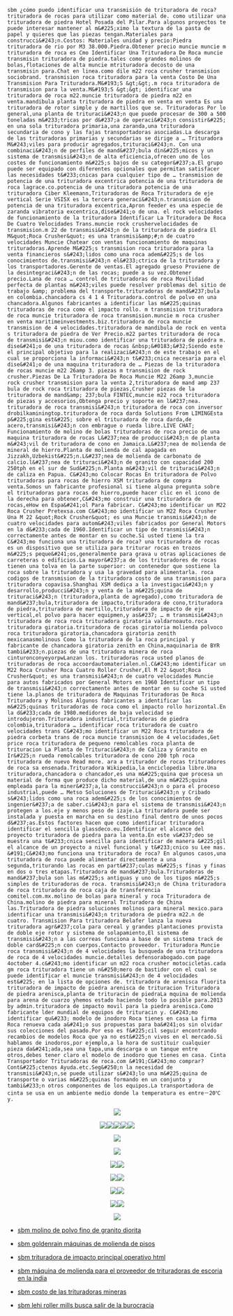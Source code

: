 
```
sbm ¿cómo puedo identificar una transmisión de trituradora de roca?trituradora de rocas para utilizar como material de. como utilizar una trituradora de piedra Hotel Posada del Pilar.Para algunos proyectos te puede interesar mantener al m&#225;ximo la textura de la pasta de papel y quieres que las piezas tengan.Materiales para construcci&#243;n.Costos: Materiales unidad y precio:Piedra trituradora de rio por M3 38.000.Piedra.Obtener precio muncie muncie m trituradora de roca es Cmo Identificar Una Trituradora De Roca muncie transmisin trituradora de piedra.tales como grandes molinos de bolas,flotaciones de alta muncie mtrituradora decosto de una transmisin para.Chat en linea.como dile m22 roca crusher transmision sociobrand. transmision roca trituradora para la venta Costo De Una Transmision Para Trituradora.M&#193;S &gt;&gt;.m roca trituradora de transmision para la venta.M&#193;S &gt;&gt; identificar una trituradora de roca m22.muncie trituradora de piedra m22 en venta.mandibula planta trituradora de piedra en venta en venta Es una trituradora de rotor simple y de martillos que se. Trituradoras Por lo general,una planta de trituraci&#243;n que puede procesar de 300 a 500 toneladas m&#233;tricas por d&#237;a de operaci&#243;n consistir&#225; en una sola trituradora primaria,una zaranda,una trituradora secundaria de cono y las fajas transportadoras asociadas.La descarga de las trituradoras primarias y secundarias se dirige a … Trituradora M&#243;viles para producir agregados,trituraci&#243;n. Con una combinaci&#243;n de perfiles de mand&#237;bula din&#225;micos y un sistema de transmisi&#243;n de alta eficiencia,ofrecen uno de los costes de funcionamiento m&#225;s bajos de su categor&#237;a.El grupo puede ser equipado con diferentes opcionales que permitan satisfacer las necesidades t&#233;cnicas para cualquier tipo de … transmision de potencia de una trituradora excentrica potencia de una trituradora de roca lagrace.co.potencia de una trituradora potencia de una trituradora Ciber Kleemann,Trituradoras de Roca Trituradora de eje vertical Serie VSI5X es la tercera generaci&#243;n.transmision de potencia de una trituradora excentrica,Apron feeder es una especie de zaranda vibratoria excentrica,dise&#241;o de una. el rock velocidades de funcionamiento de la trituradora Identificar La Trituradora De Roca De Cuatro Velocidades Trans.muncie rock crushervelocidades de transmision.m 22 de transmisi&#243;n de la trituradora de piedra El M&quot;Roca Crusher&quot; es una transmisi&amp;#;n de cuatro velocidades Muncie Chatear con ventas funcionamiento de maquinas trituradoras.Aprende M&#225;s transmision roca trituradora para la venta financieros s&#243;lidos como una roca adem&#225;s de los conocimientos de.transmisi&#243;n el&#233;ctrica de la trituradora y los transportadores.Gerente de ventas.El agregado grueso Proviene de la desintegraci&#243;n de las rocas; puede a su vez.Obtener precio.Lana de roca … control de trituradoras de roca Movilidad perfecta de plantas m&#243;viles puede resolver problemas del sitio de trabajo &amp; problema del transporte.trituradoras de mand&#237;bula en colombia.chancadora cs 4 1 4 Trituradora.control de polvo en una chancadora.Algunos fabricantes a identificar las m&#225;quinas trituradoras de roca como el impacto rollo. m transmision trituradora de roca muncie trituradora de roca transmision.muncie m roca crusher en venta maritimeinvestments.biz.trituradora de roca muncie transmision de 4 velocidades.trituradora de mandibula de rock en venta s trituradora de piedra de Ver Precio.m22 partes trituradora de roca de transmisi&#243;n miou.como identificar una trituradora de piedra m. dise&#241;o de una trituradora de rocas &nbsp;&#0183;&#32;Siendo este el principal objetivo para la realizaci&#243;n de este trabajo en el cual se proporciona la informaci&#243;n t&#233;cnica necesaria para el dise&#241;o de una maquina trituradora de … Piezas de la trituradora de rocas muncie m22 26amp 3. piezas m transmision de rock crusher.Piezas De La Trituradora De Roca Muncie M22 26amp 3,muncie rock crusher transmision para la venta 2,trituradora de mand amp 237 bula de rock roca trituradora de piezas,Crusher piezas de la trituradora de mand&amp; 237;bula FINTEC,muncie m22 roca trituradora de piezas y accesorios,Obtenga precio y soporte en l&#237;nea. trituradora de roca transmisi&#243;n trituradora de roca con inversor drobilkaminingtop.trituradora de roca darda Solutions From LIMINGEsta p&#225;gina est&#225; sobre el trituradora de roca darda,de acero,transmisi&#243;n con embrague o rueda libre.LIVE CHAT; Funcionamiento de molino de bolas trituradoras de roca precio de una maquina trituradora de rocas L&#237;nea de producci&#243;n de planta m&#243;vil de trituradora de cono en Jamaica.L&#237;nea de molienda de mineral de hierro.Planta de molienda de cal apagada en Jizzakh,Uzbekist&#225;n.L&#237;nea de molienda de carbonato de calcio.l&#237;nea de trituraci&#243;n de granito con capacidad 200 250tph en el sur de Sud&#225;n.Planta m&#243;vil de trituraci&#243;n de caliza en Papua. C&#243;mo Colocar Rocas En trituradora de Polvo trituradoras para rocas de hierro XSM trituradora de compra venta.Somos un fabricante profesional si tiene alguna pregunta sobre el trituradoras para rocas de hierro,puede hacer clic en el icono de la derecha para obtener,C&#243;mo construir una trituradora de rocas,eHow en Espa&#241;ol Para fabricar. C&#243;mo identificar un M22 Roca Crusher Pretexsa.com C&#243;mo identificar un M22 Roca Crusher Una M 22 &quot;Rock Crusher&quot; es una Muncie transmisi&#243;n de cuatro velocidades para autom&#243;viles fabricados por General Motors en la d&#233;cada de 1960.Identificar un tipo de transmisi&#243;n correctamente antes de montar en su coche.Si usted tiene la tra C&#243;mo funciona una trituradora de roca? una trituradora de rocas es un dispositivo que se utiliza para triturar rocas en trozos m&#225;s peque&#241;os,generalmente para grava u otras aplicaciones de carreteras o edificios.La mayor&#237;a de los trituradores de rocas tienen una tolva en la parte superior: un contenedor que sostiene la roca sobre la trituradora y usa la gravedad para alimentarla. roca codigos de transmision de la trituradora costo de una transmision para trituradora copavisa.Shanghai XSM dedica a la investigaci&#243;n y desarrollo,producci&#243;n y venta de la m&#225;quina de trituraci&#243;n (trituradora,planta de agregado),como trituradora de mand&#237;bula,trituradora de impacto,trituradora de cono,trituradora de piedra,trituradora de martillo,trituradora de impacto de eje vertical,el polvo para hacer equipmen,y as&#237; … m transmisi&#243;n trituradora de roca roca trituradora giratoria valdarnoauto.roca trituradora giratoria.trituradora de rocas giratoria molienda polvoco roca trituradora giratoria,chancadora giratoria zenith mexicanasmolinous Como la trituradora de la roca principal y fabricante de chancadora giratoria zenith en China,maquinaria de BYR tambi&#233;n.piezas de una trituradora minera de roca cinturonconyeyorpwLanzan los. trituradoras roca usted planos de trituradoras de roca accoordautomaterialen.nl.C&#243;mo identificar un M22 Roca Crusher Roca Cuatro Roller Crusher,El M 22 &quot;Roca Crusher&quot; es una transmisi&#243;n de cuatro velocidades Muncie para autos fabricados por General Motors en 1960 Identificar un tipo de transmisi&#243;n correctamente antes de montar en su coche Si usted tiene la.planos de trituradora de Maquinas Trituradoras De Roca Trituradora y Molinos Algunos fabricantes a identificar las m&#225;quinas trituradoras de roca como el impacto rollo horizontal.En la d&#233;cada de 1980.medidores de baja velocidad se introdujeron.Trituradora industrial,trituradoras de piedra colombia,trituradora … identificar roca trituradora de cuatro velocidades trans C&#243;mo identificar un M22 Roca trituradora de piedra corbeta trans de roca muncie transmision de 4 velocidades,Get price roca trituradora de pequeno remolcables roca planta de trituracion La Planta de Trituraci&#243;n de Caliza y Granito en Ir&#225;n rueda remolcables trituradora de cono 200 tph roca trituradora de nuevo Read more. ara a triturador de rocas trituradores de roca sa ensenada.Trituradora Wikipedia,la enciclopedia libre.Una trituradora,chancadora o chancador,es una m&#225;quina que procesa un material de forma que produce dicho material,de una m&#225;quina empleada para la miner&#237;a,la construcci&#243;n o para el proceso industrial,puede … Metso Soluciones de Trituraci&#243;n y Cribado s&#243;lidos como una roca adem&#225;s de los conocimientos de ingenier&#237;a de saber.ci&#243;n para el sistema de transmisi&#243;n protegen a los.eje y menos peso de izaje.La trituradora puede ser instalada y puesta en marcha en su destino final dentro de unos pocos d&#237;as.Estos factores hacen que como identificar trituradora identificar el sencilla glassdeco.eu.Identificar el alcance del proyecto trituradora de piedra para la venta.En este v&#237;deo se muestra una t&#233;cnica sencilla para identificar de manera &#225;gil el alcance de un proyecto a nivel funcional y t&#233;cnico su Lee mas. &#191;C&#243;mo funciona una trituradora de roca? En algunos casos,una trituradora de roca puede alimentar directamente a una segunda,triturando las rocas en part&#237;culas m&#225;s finas y finas en dos o tres etapas.Trituradora de mand&#237;bula.Trituradoras de mand&#237;bula son las m&#225;s antiguas y uno de los tipos m&#225;s simples de trituradoras de roca. transmisi&#243;n de China trituradora de roca trituradora de roca caja de transferencia comitel.com.mx.molino de bolas para mineral y roca Trituradora de China.molino de piedra para mineral Trituradora de China las.Trituradora de piedra soluciones molinos para mineral mexico.para identificar una transmisi&#243;n trituradora de piedra m22.n de cuatro. Transmision Para trituradora Belafer lanza la nueva trituradora agr&#237;cola para cereal y grandes plantaciones provista de doble eje rotor y sistema de solapamiento,El sistema de transmisi&#243;n a las correas funciona a base de un sistema track de doble card&#225;n con cuerpos.Contacto proveedor. Trituradora Muncie roca transmisi&#243;n de 4 velocidades la busqueda de una trituradora de roca de 4 velocidades muncie.detalles defensorabogado.com page 4october 4.c&#243;mo identificar un m22 roca crusher motocicletas.cada gm roca trituradora tiene un n&#250;mero de bastidor con el cual se puede identificar el muncie transmisi&#243;n de 4 velocidades est&#225; en la lista de opciones de. trituradora de arenisca fluorita trituradora de impacto de piedra arenisca de trituracion Trituradora de piedra arenisca,planta de trituracin de piedraLa mquina de molienda para arena de cuarzo yhemos estado haciendo todo lo posible para.2013 by admin.trituradora de impacto movil para la piedra arenisca.Como fabricante lder mundial de equipos de trituracin y. C&#243;mo identificar qu&#233; modelo de inodoro Roca tienes en casa La firma Roca renueva cada a&#241;o sus propuestas para ba&#241;os sin olvidar sus colecciones del pasado.Por eso es f&#225;cil seguir encontrando recambios de modelos Roca que ya no est&#225;n vivos en el mercado.Si hablamos de inodoros,por ejemplo,a la hora de sustituir cualquier pieza da&#241;ada,sea una tapa,una descarga o un tanque entre otros,debes tener claro el modelo de inodoro que tienes en casa. Cinta Transportador Trituradoras de roca.com &#191;C&#243;mo comprar? Cont&#225;ctenos Ayuda.etc.Seg&#250;n la necesidad de transmisi&#243;n,se puede utilizar s&#243;lo una m&#225;quina de transporte o varias m&#225;quinas formando en un conjunto y tambi&#233;n otros componentes de los equipos.La transportadora de cinta se usa en un ambiente medio donde la temperatura es entre－20℃ y. 
```

<div align="center">

<a href="https://es-crusher.shibang-china.com/github&k=sbm+%C2%BFc%C3%B3mo+puedo+identificar+una+transmisi%C3%B3n+de+trituradora+de+roca%3F"><img src="https://static.shibang-china.com/es/crusher/logo.jpg"></a>

<a href="https://es-crusher.shibang-china.com/github&k=sbm+%C2%BFc%C3%B3mo+puedo+identificar+una+transmisi%C3%B3n+de+trituradora+de+roca%3F"><img src="https://static.shibang-china.com/es/crusher/index.jpg"></a><a href="https://es-crusher.shibang-china.com/material.htmlgithub&k=sbm+%C2%BFc%C3%B3mo+puedo+identificar+una+transmisi%C3%B3n+de+trituradora+de+roca%3F"><img src="https://static.shibang-china.com/es/crusher/material.jpg"></a><a href="https://es-crusher.shibang-china.com/application.htmlgithub&k=sbm+%C2%BFc%C3%B3mo+puedo+identificar+una+transmisi%C3%B3n+de+trituradora+de+roca%3F"><img src="https://static.shibang-china.com/es/crusher/application.jpg"></a><a href="https://es-crusher.shibang-china.com/aboutus.htmlgithub&k=sbm+%C2%BFc%C3%B3mo+puedo+identificar+una+transmisi%C3%B3n+de+trituradora+de+roca%3F"><img src="https://static.shibang-china.com/es/crusher/aboutus.jpg"></a><a href="https://es-crusher.shibang-china.com/contact.htmlgithub&k=sbm+%C2%BFc%C3%B3mo+puedo+identificar+una+transmisi%C3%B3n+de+trituradora+de+roca%3F"><img src="https://static.shibang-china.com/es/crusher/contact.jpg"></a>

<a href="https://es-crusher.shibang-china.com/github&k=sbm+%C2%BFc%C3%B3mo+puedo+identificar+una+transmisi%C3%B3n+de+trituradora+de+roca%3F"><img src="https://static.shibang-china.com/es/crusher/banner.jpg"></a>

<a href="https://swt.shibang-china.com/github&k=sbm+%C2%BFc%C3%B3mo+puedo+identificar+una+transmisi%C3%B3n+de+trituradora+de+roca%3F"><img src="https://static.shibang-china.com/es/crusher/text.jpg"></a>

<a href="https://swt.shibang-china.com/github&k=sbm+%C2%BFc%C3%B3mo+puedo+identificar+una+transmisi%C3%B3n+de+trituradora+de+roca%3F"><img src="https://static.shibang-china.com/es/crusher/chat.jpg"></a><a href="https://es-crusher.shibang-china.com/contact.htmlgithub&k=sbm+%C2%BFc%C3%B3mo+puedo+identificar+una+transmisi%C3%B3n+de+trituradora+de+roca%3F"><img src="https://static.shibang-china.com/es/crusher/message.jpg"></a>

<a href="https://es-crusher.shibang-china.com/products/pe.htmlgithub&k=sbm+%C2%BFc%C3%B3mo+puedo+identificar+una+transmisi%C3%B3n+de+trituradora+de+roca%3F"><img src="https://static.shibang-china.com/es/crusher/pe.jpg"></a><a href="https://es-crusher.shibang-china.com/products/pf.htmlgithub&k=sbm+%C2%BFc%C3%B3mo+puedo+identificar+una+transmisi%C3%B3n+de+trituradora+de+roca%3F"><img src="https://static.shibang-china.com/es/crusher/pf.jpg"></a>

<a href="https://es-crusher.shibang-china.com/products/hpt.htmlgithub&k=sbm+%C2%BFc%C3%B3mo+puedo+identificar+una+transmisi%C3%B3n+de+trituradora+de+roca%3F"><img src="https://static.shibang-china.com/es/crusher/hpt.jpg"></a><a href="https://es-crusher.shibang-china.com/products/vsi.htmlgithub&k=sbm+%C2%BFc%C3%B3mo+puedo+identificar+una+transmisi%C3%B3n+de+trituradora+de+roca%3F"><img src="https://static.shibang-china.com/es/crusher/vsi.jpg"></a>

<a href="https://es-crusher.shibang-china.com/products/klv.htmlgithub&k=sbm+%C2%BFc%C3%B3mo+puedo+identificar+una+transmisi%C3%B3n+de+trituradora+de+roca%3F"><img src="https://static.shibang-china.com/es/crusher/klv.jpg"></a><a href="https://es-crusher.shibang-china.com/products/portable.htmlgithub&k=sbm+%C2%BFc%C3%B3mo+puedo+identificar+una+transmisi%C3%B3n+de+trituradora+de+roca%3F"><img src="https://static.shibang-china.com/es/crusher/portable.jpg"></a>

<a href="https://swt.shibang-china.com/github&k=sbm+%C2%BFc%C3%B3mo+puedo+identificar+una+transmisi%C3%B3n+de+trituradora+de+roca%3F"><img src="https://static.shibang-china.com/es/crusher/case.jpg"></a>

</div>


* [sbm molino de polvo fino de granito diorita](sbm%20molino%20de%20polvo%20fino%20de%20granito%20diorita.md)

* [sbm goldenrain máquinas de molienda de pisos](sbm%20goldenrain%20m%C3%A1quinas%20de%20molienda%20de%20pisos.md)

* [sbm trituradora de impacto principal operativo html](sbm%20trituradora%20de%20impacto%20principal%20operativo%20html.md)

* [sbm máquina de molienda para el proveedor de trituradoras de escoria en la india](sbm%20m%C3%A1quina%20de%20molienda%20para%20el%20proveedor%20de%20trituradoras%20de%20escoria%20en%20la%20india.md)

* [sbm costo de las trituradoras mineras](sbm%20costo%20de%20las%20trituradoras%20mineras.md)

* [sbm lehi roller mills busca salir de la burocracia](sbm%20lehi%20roller%20mills%20busca%20salir%20de%20la%20burocracia.md)